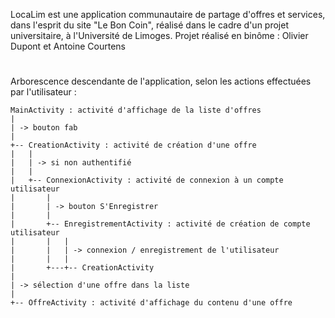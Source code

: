 LocaLim est une application communautaire de partage d'offres et services,
dans l'esprit du site 
"Le Bon Coin", réalisé dans le cadre d'un projet
universitaire, à l'Université de Limoges. 
Projet réalisé en binôme : Olivier Dupont et Antoine Courtens

#

Arborescence descendante de l'application, selon les actions effectuées par
l'utilisateur :

    MainActivity : activité d'affichage de la liste d'offres
    |
    | -> bouton fab
    |
    +-- CreationActivity : activité de création d'une offre
    |   |
    |   | -> si non authentifié
    |   |
    |   +-- ConnexionActivity : activité de connexion à un compte utilisateur
    |       |
    |       | -> bouton S'Enregistrer
    |       |
    |       +-- EnregistrementActivity : activité de création de compte utilisateur
    |       |   |
    |       |   | -> connexion / enregistrement de l'utilisateur
    |       |   |
    |       +---+-- CreationActivity
    |
    | -> sélection d'une offre dans la liste
    |
    +-- OffreActivity : activité d'affichage du contenu d'une offre

